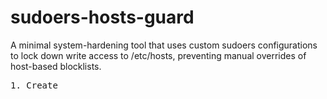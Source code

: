 # sudoers-hosts-guard
A minimal system-hardening tool that uses custom sudoers configurations to lock down write access to /etc/hosts, preventing manual overrides of host-based blocklists.



<pre>
1. Create 
</pre>
